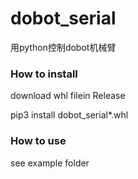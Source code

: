 # dobot_serial
用python控制dobot机械臂
### How to install

download whl filein Release

pip3 install dobot_serial*.whl

### How to use

see example folder
